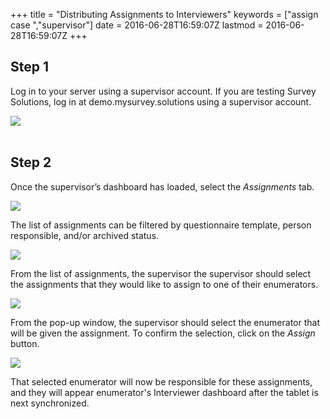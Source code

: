 +++
title = "Distributing Assignments to Interviewers"
keywords = ["assign case ","supervisor"]
date = 2016-06-28T16:59:07Z
lastmod = 2016-06-28T16:59:07Z
+++

Step 1
------

  
Log in to your server using a supervisor account. If you are testing
Survey Solutions, log in at demo.mysurvey.solutions using a supervisor
account.   
  
  
![](/images/774335.png)  
 

Step 2
------

  
Once the supervisor’s dashboard has loaded, select the *Assignments*
tab.  
  
![](/images/795957.png)  
  
The list of assignments can be filtered by questionnaire template,
person responsible, and/or archived status.  
  
![](/images/795959.png)  
  
From the list of assignments, the supervisor the supervisor should
select the assignments that they would like to assign to one of their
enumerators.  
  
![](/images/795979.png)  
  
From the pop-up window, the supervisor should select the enumerator that
will be given the assignment. To confirm the selection, click on
the *Assign* button.   
  
![](/images/795961.png)  
  
That selected enumerator will now be responsible for these assignments,
and they will appear enumerator's Interviewer dashboard after the tablet
is next synchronized.

